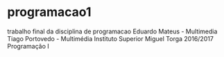 # programacao1
trabalho final da disciplina de programacao
Eduardo Mateus - Multimedia
Tiago Portovedo - Multimédia
Instituto Superior Miguel Torga
2016/2017
Programação I
